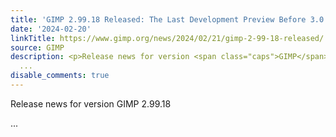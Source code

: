 ```yaml
---
title: 'GIMP 2.99.18 Released: The Last Development Preview Before 3.0!'
date: '2024-02-20'
linkTitle: https://www.gimp.org/news/2024/02/21/gimp-2-99-18-released/
source: GIMP
description: <p>Release news for version <span class="caps">GIMP</span>&nbsp;2.99.18</p>
  ...
disable_comments: true
---
```

<p>Release news for version <span class="caps">GIMP</span>&nbsp;2.99.18</p> ...